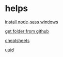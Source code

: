 # helps


[install node-sass windows](https://toster.ru/q/476138)

[get folder from github](https://minhaskamal.github.io/DownGit)

[cheatsheets](https://devhints.io/)

[uuid](https://gist.github.com/jed/982883)
